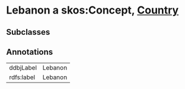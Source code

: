 # Lebanon a skos:Concept, [Country](/0.1/Country)

## Subclasses

## Annotations

|||
|-----|-----|
|ddbjLabel|Lebanon|
|rdfs:label|Lebanon|


